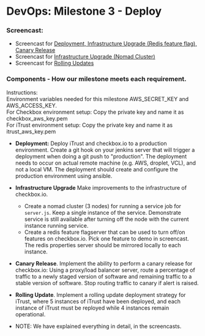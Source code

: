 # DevOps: Milestone 3 - Deploy

### Screencast:
* Screencast for [Deployment, Infrastructure Upgrade (Redis feature flag), Canary Release](https://www.youtube.com/watch?v=Z7D6MrIOJPU)</br>
* Screencast for [Infrastructure Upgrade (Nomad Cluster)](https://youtu.be/KVnHJjEi0ws)</br>
* Screencast for [Rolling Updates](https://youtu.be/baOLIKE9vSQ)</br>

### Components - How our milestone meets each requirement.
Instructions:</br>
Environment variables needed for this milestone AWS\_SECRET\_KEY and AWS\_ACCESS\_KEY.</br>
For Checkbox environment setup: Copy the private key and name it as checkbox\_aws\_key.pem </br>
For iTrust environment setup: Copy the private key and name it as itrust\_aws\_key.pem </br>

* **Deployment:** Deploy iTrust and checkbox.io to a production environment. Create a git hook on your jenkins server that will trigger a deployment when doing a git push to "production". The deployment needs to occur on actual remote machine (e.g. AWS, droplet, VCL), and not a local VM. The deployment should create and configure the production environment using ansible.

* **Infrastructure Upgrade** Make improvements to the infrastructure of checkbox.io.
  - Create a nomad cluster (3 nodes) for running a service job for `server.js`. Keep a single instance of the service. Demonstrate service is still available after turning off the node with the current instance running service.
  - Create a redis feature flagserver that can be used to turn off/on features on checkbox.io. Pick one feature to demo in screencast. The redis properties server should be mirrored locally to each instance.
 
* **Canary Release**. Implement the ability to perform a canary release for checkbox.io: Using a proxy/load balancer server, route a percentage of traffic to a newly staged version of software and remaining traffic to a stable version of software. Stop routing traffic to canary if alert is raised.

* **Rolling Update**. Implement a rolling update deployment strategy for iTrust, where 5 instances of iTrust have been deployed, and each instance of iTrust must be reployed while 4 instances remain operational.


* NOTE: We have explained everything in detail, in the screencasts.
